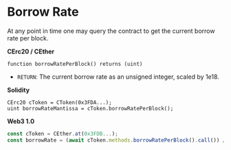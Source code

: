 # Borrow Rate

At any point in time one may query the contract to get the current borrow rate per block.

**CErc20 / CEther**

```solidity
function borrowRatePerBlock() returns (uint)
```

* `RETURN`: The current borrow rate as an unsigned integer, scaled by 1e18.

**Solidity**

```solidity
CErc20 cToken = CToken(0x3FDA...);
uint borrowRateMantissa = cToken.borrowRatePerBlock();
```

**Web3 1.0**

```js
const cToken = CEther.at(0x3FDB...);
const borrowRate = (await cToken.methods.borrowRatePerBlock().call()) / 1e18;
```
